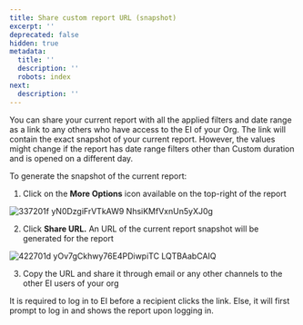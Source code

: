 ```yaml
---
title: Share custom report URL (snapshot)
excerpt: ''
deprecated: false
hidden: true
metadata:
  title: ''
  description: ''
  robots: index
next:
  description: ''
---
```

You can share your current report with all the applied filters and date range as a link to any others who have access to the EI of your Org. The link will contain the exact snapshot of your current report. However, the values might change if the report has date range filters other than Custom duration and is opened on a different day. 

To generate the snapshot of the current report:

1. Click on the **More Options** icon available on the top-right of the report

![337201f yN0DzgiFrVTkAW9 NhsiKMfVxnUn5yXJ0g](https://files.readme.io/337201f-yN0DzgiFrVTkAW9-NhsiKMfVxnUn5yXJ0g.jpg)

2. Click **Share URL.** An URL of the current report snapshot will be generated for the report

![422701d yOv7gCkhwy76E4PDiwpiTC LQTBAabCAIQ](https://files.readme.io/422701d-yOv7gCkhwy76E4PDiwpiTC_LQTBAabCAIQ.jpg)

3. Copy the URL and share it through email or any other channels to the other EI users of your org 

It is required to log in to EI before a recipient clicks the link. Else, it will first prompt to log in and shows the report upon logging in.
